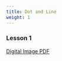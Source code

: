 ```yaml
---
title: Dot and Line
weight: 1
---
```

### Lesson 1

[Digital Image PDF](digital-image.lsupathways.org/digitalimage.pdf)